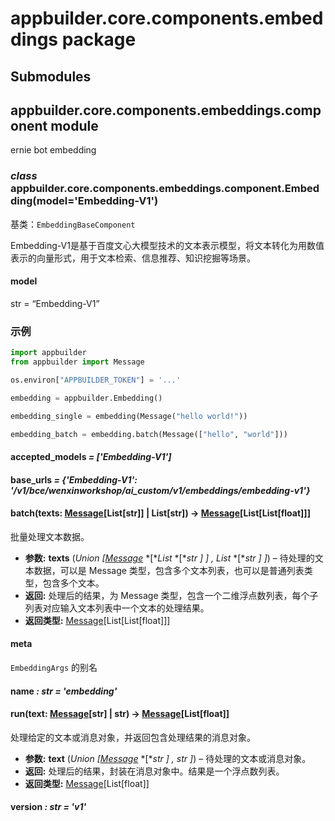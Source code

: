 # appbuilder.core.components.embeddings package

## Submodules

## appbuilder.core.components.embeddings.component module

ernie bot embedding

### *class* appbuilder.core.components.embeddings.component.Embedding(model='Embedding-V1')

基类：`EmbeddingBaseComponent`

Embedding-V1是基于百度文心大模型技术的文本表示模型，将文本转化为用数值表示的向量形式，用于文本检索、信息推荐、知识挖掘等场景。

#### model

str = “Embedding-V1”

### 示例

```python
import appbuilder
from appbuilder import Message

os.environ["APPBUILDER_TOKEN"] = '...'

embedding = appbuilder.Embedding()

embedding_single = embedding(Message("hello world!"))

embedding_batch = embedding.batch(Message(["hello", "world"]))
```

#### accepted_models *= ['Embedding-V1']*

#### base_urls *= {'Embedding-V1': '/v1/bce/wenxinworkshop/ai_custom/v1/embeddings/embedding-v1'}*

#### batch(texts: [Message](appbuilder.core.md#appbuilder.core.message.Message)[List[str]] | List[str]) → [Message](appbuilder.core.md#appbuilder.core.message.Message)[List[List[float]]]

批量处理文本数据。

* **参数:**
  **texts** (*Union* *[*[*Message*](appbuilder.core.md#appbuilder.core.message.Message) *[**List* *[**str* *]* *]* *,* *List* *[**str* *]* *]*) – 待处理的文本数据，可以是 Message 类型，包含多个文本列表，也可以是普通列表类型，包含多个文本。
* **返回:**
  处理后的结果，为 Message 类型，包含一个二维浮点数列表，每个子列表对应输入文本列表中一个文本的处理结果。
* **返回类型:**
  [Message](appbuilder.core.md#appbuilder.core.message.Message)[List[List[float]]]

#### meta

`EmbeddingArgs` 的别名

#### name *: str* *= 'embedding'*

#### run(text: [Message](appbuilder.core.md#appbuilder.core.message.Message)[str] | str) → [Message](appbuilder.core.md#appbuilder.core.message.Message)[List[float]]

处理给定的文本或消息对象，并返回包含处理结果的消息对象。

* **参数:**
  **text** (*Union* *[*[*Message*](appbuilder.core.md#appbuilder.core.message.Message) *[**str* *]* *,* *str* *]*) – 待处理的文本或消息对象。
* **返回:**
  处理后的结果，封装在消息对象中。结果是一个浮点数列表。
* **返回类型:**
  [Message](appbuilder.core.md#appbuilder.core.message.Message)[List[float]]

#### version *: str* *= 'v1'*
